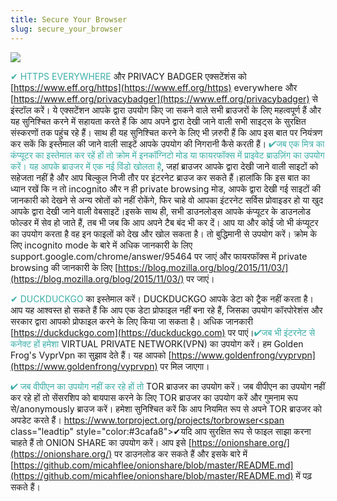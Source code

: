 ```yaml
---
title: Secure Your Browser
slug: secure_your_browser
---
```


![](/images/coverchap_6.jpg)





<span class="leadtip" style="color:#3cafa8">✔ HTTPS EVERYWHERE</span> और PRIVACY BADGER एक्सटेंशंस को  [https://www.eff.org/https](https://www.eff.org/https) everywhere और [https://www.eff.org/privacybadger](https://www.eff.org/privacybadger) से इंस्टॉल करें।  ये एक्सटेंशन आपके द्वारा उपयोग किए जा सकने वाले सभी ब्राउजरों के लिए महत्वपूर्ण हैं और यह सुनिश्चित करने में सहायता करते हैं कि आप अपने द्वारा देखी जाने वाली सभी साइट्स के सुरक्षित संस्करणों तक पहुंच रहे हैं। साथ ही यह सुनिश्चित करने के लिए भी ज़रुरी हैं कि आप इस बात पर नियंत्रण कर सकें कि इस्तेमाल की जाने वाली साइटें आपके उपयोग की निगरानी कैसे करती हैं। <span class="leadtip" style="color:#3cafa8">✔जब एक मित्र का कंप्यूटर का इस्तेमाल कर रहें हों तो क्रोम में इनकॉग्निटो मोड या फायरफॉक्स में प्राइवेट ब्राउज़िंग का उपयोग करें। यह आपके ब्राउजर में एक नई विंडो खोलता है</span>, जहां ब्राउजर आपके द्वारा देखी जाने वाली साइटों को सहेजता नहीं है और आप बिल्कुल निजी तौर पर इंटरनेट ब्राउज कर सकते हैं।हालांकि कि इस बात का ध्यान रखें कि न तो incognito और न ही private browsing मोड, आपके द्वारा देखी गई साइटों की जानकारी को देखने से अन्य स्रोतों को नहीं रोकेंगे, फिर चाहे वो आपका इंटरनेट सर्विस प्रोवाइडर हो या खुद आपके द्वारा देखी जाने वाली वेबसाइटें।इसके साथ ही, सभी डाउनलोड्स आपके कंप्यूटर के डाउनलोड फोल्डर में सेव हो जाते हैं, तब भी जब कि आप अपने टैब बंद भी कर दें। आप या और कोई जो भी कंप्यूटर का उपयोग करता है वह इन फाइलों को देख और खोल सकता है। तो बुद्धिमानी से उपयोग करें। क्रोम के लिए incognito mode के बारे में अधिक जानकारी के लिए support.google.com/chrome/answer/95464 पर जाएं और फायरफॉक्स में private browsing की जानकारी के लिए [https://blog.mozilla.org/blog/2015/11/03/](https://blog.mozilla.org/blog/2015/11/03/) पर जाएं।




<span class="leadtip" style="color:#3cafa8">✔ DUCKDUCKGO</span> का इस्तेमाल करें। DUCKDUCKGO आपके डेटा को ट्रैक नहीं करता है। आप यह आश्वस्त हो सकते हैं कि आप एक डेटा प्रोफाइल नहीं बना रहे हैं, जिसका उपयोग कॉरपोरेशंस और सरकार द्वारा आपको प्रोफाइल करने के लिए किया जा सकता है। अधिक जानकारी [https://duckduckgo.com](https://duckduckgo.com) पर पाएं।<span class="leadtip" style="color:#3cafa8">✔जब भी इंटरनेट से कनेक्ट हों हमेशा</span> VIRTUAL PRIVATE NETWORK(VPN) का उपयोग करें। हम Golden Frog's VyprVpn का सुझाव देते हैं। यह आपको   [https://www.goldenfrong/vyprvpn](https://www.goldenfrong/vyprvpn) पर मिल जाएगा। 

<span class="leadtip" style="color:#3cafa8">✔ जब वीपीएन का उपयोग नहीं कर रहे हों तो</span> TOR ब्राउजर का उपयोग करें। जब वीपीएन का उपयोग नहीं कर रहे हों तो सेंसरशिप को बायपास करने के लिए  TOR ब्राउजर का उपयोग करें और गुमनाम रूप से/anonymously ब्राउज करें। हमेशा सुनिश्चित करें कि आप नियमित रूप से अपने TOR ब्राउजर को अपडेट करते हैं। [https://www.torproject.org/projects/torbrowser<span](https://www.torproject.org/projects/torbrowser<span) class="leadtip" style="color:#3cafa8">✔यदि आप सुरक्षित रूप से फाइल साझा करना चाहते हैं तो</span> ONION SHARE का उपयोग करें। आप इसे [https://onionshare.org/](https://onionshare.org/) पर डाउनलोड कर सकते हैं और इसके बारे में [https://github.com/micahflee/onionshare/blob/master/README.md](https://github.com/micahflee/onionshare/blob/master/README.md)  में पढ़ सकते हैं।